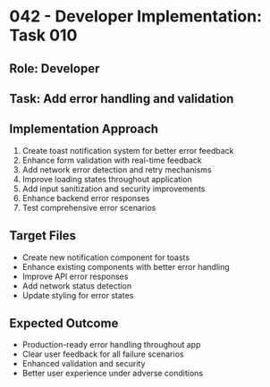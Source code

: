# 042 - Developer Implementation: Task 010

## Role: Developer
## Task: Add error handling and validation

## Implementation Approach
1. Create toast notification system for better error feedback
2. Enhance form validation with real-time feedback
3. Add network error detection and retry mechanisms
4. Improve loading states throughout application
5. Add input sanitization and security improvements
6. Enhance backend error responses
7. Test comprehensive error scenarios

## Target Files
- Create new notification component for toasts
- Enhance existing components with better error handling
- Improve API error responses
- Add network status detection
- Update styling for error states

## Expected Outcome
- Production-ready error handling throughout app
- Clear user feedback for all failure scenarios
- Enhanced validation and security
- Better user experience under adverse conditions